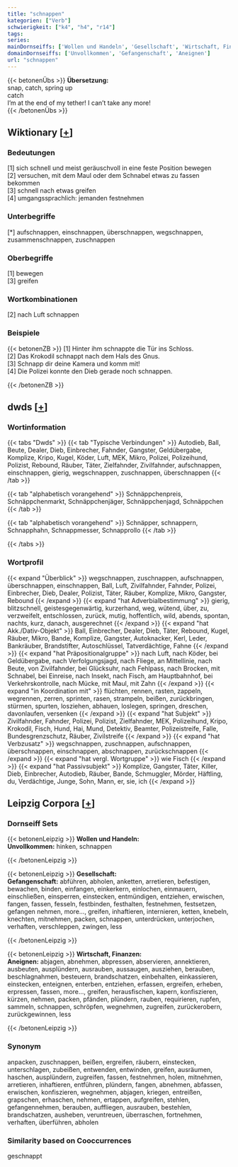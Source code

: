 ```yaml
---
title: "schnappen"
kategorien: ["Verb"]
schwierigkeit: ["k4", "h4", "r14"]
tags:
series:
mainDornseiffs: ['Wollen und Handeln', 'Gesellschaft', 'Wirtschaft, Finanzen']
domainDornseiffs: ['Unvollkommen', 'Gefangenschaft', 'Aneignen']
url: "schnappen"
---
```


{{< betonenÜbs >}}
**Übersetzung:**  
snap, catch, spring  up  
catch  
I’m at the end of my tether! I can’t take any more!  
{{< /betonenÜbs >}}

## Wiktionary [[+](https://de.wiktionary.org/wiki/schnappen)]

### Bedeutungen
[1] sich schnell und meist geräuschvoll in eine feste Position bewegen  
[2] versuchen, mit dem Maul oder dem Schnabel etwas zu fassen bekommen  
[3] schnell nach etwas greifen  
[4] umgangssprachlich: jemanden festnehmen  

### Unterbegriffe
[*] aufschnappen, einschnappen, überschnappen, wegschnappen, zusammenschnappen, zuschnappen  

### Oberbegriffe
[1] bewegen  
[3] greifen  

### Wortkombinationen
[2] nach Luft schnappen  

### Beispiele
{{< betonenZB >}}
[1] Hinter ihm schnappte die Tür ins Schloss.  
[2] Das Krokodil schnappt nach dem Hals des Gnus.  
[3] Schnapp dir deine Kamera und komm mit!  
[4] Die Polizei konnte den Dieb gerade noch schnappen.  

{{< /betonenZB >}}


## dwds [[+](https://www.dwds.de/wb/schnappen)]

### Wortinformation
{{< tabs "Dwds" >}}
{{< tab "Typische Verbindungen" >}}
Autodieb, Ball, Beute, Dealer, Dieb, Einbrecher, Fahnder, Gangster, Geldübergabe, Komplize, Kripo, Kugel, Köder, Luft, MEK, Mikro, Polizei, Polizeihund, Polizist, Rebound, Räuber, Täter, Zielfahnder, Zivilfahnder, aufschnappen, einschnappen, gierig, wegschnappen, zuschnappen, überschnappen
{{< /tab >}}

{{< tab "alphabetisch vorangehend" >}}
Schnäppchenpreis, Schnäppchenmarkt, Schnäppchenjäger, Schnäppchenjagd, Schnäppchen
{{< /tab >}}

{{< tab "alphabetisch vorangehend" >}}
Schnäpper, schnappern, Schnapphahn, Schnappmesser, Schnapprollo
{{< /tab >}}

{{< /tabs >}}

### Wortprofil
{{< expand "Überblick" >}} wegschnappen, zuschnappen, aufschnappen, überschnappen, einschnappen, Ball, Luft, Zivilfahnder, Fahnder, Polizei, Einbrecher, Dieb, Dealer, Polizist, Täter, Räuber, Komplize, Mikro, Gangster, Rebound {{< /expand >}}
{{< expand "hat Adverbialbestimmung" >}} gierig, blitzschnell, geistesgegenwärtig, kurzerhand, weg, wütend, über, zu, verzweifelt, entschlossen, zurück, mutig, hoffentlich, wild, abends, spontan, nachts, kurz, danach, ausgerechnet {{< /expand >}}
{{< expand "hat Akk./Dativ-Objekt" >}} Ball, Einbrecher, Dealer, Dieb, Täter, Rebound, Kugel, Räuber, Mikro, Bande, Komplize, Gangster, Autoknacker, Kerl, Leder, Bankräuber, Brandstifter, Autoschlüssel, Tatverdächtige, Fahne {{< /expand >}}
{{< expand "hat Präpositionalgruppe" >}} nach Luft, nach Köder, bei Geldübergabe, nach Verfolgungsjagd, nach Fliege, an Mittellinie, nach Beute, von Zivilfahnder, bei Glücksuhr, nach Fehlpass, nach Brocken, mit Schnabel, bei Einreise, nach Insekt, nach Fisch, am Hauptbahnhof, bei Verkehrskontrolle, nach Mücke, mit Maul, mit Zahn {{< /expand >}}
{{< expand "in Koordination mit" >}} flüchten, rennen, rasten, zappeln, wegrennen, zerren, sprinten, rasen, strampeln, beißen, zurückbringen, stürmen, spurten, losziehen, abhauen, loslegen, springen, dreschen, davonlaufen, versenken {{< /expand >}}
{{< expand "hat Subjekt" >}} Zivilfahnder, Fahnder, Polizei, Polizist, Zielfahnder, MEK, Polizeihund, Kripo, Krokodil, Fisch, Hund, Hai, Mund, Detektiv, Beamter, Polizeistreife, Falle, Bundesgrenzschutz, Räuber, Zivilstreife {{< /expand >}}
{{< expand "hat Verbzusatz" >}} wegschnappen, zuschnappen, aufschnappen, überschnappen, einschnappen, abschnappen, zurückschnappen {{< /expand >}}
{{< expand "hat vergl. Wortgruppe" >}} wie Fisch {{< /expand >}}
{{< expand "hat Passivsubjekt" >}} Komplize, Gangster, Täter, Killer, Dieb, Einbrecher, Autodieb, Räuber, Bande, Schmuggler, Mörder, Häftling, du, Verdächtige, Junge, Sohn, Mann, er, sie, ich {{< /expand >}}

## Leipzig Corpora [[+](https://corpora.uni-leipzig.de/en/res?word=schnappen&corpusId=deu_newscrawl-public_2018)]

### Dornseiff Sets
{{< betonenLeipzig >}}
**Wollen und Handeln:**  
**Unvollkommen:** hinken, schnappen  

{{< /betonenLeipzig >}}


{{< betonenLeipzig >}}
**Gesellschaft:**  
**Gefangenschaft:** abführen, abholen, anketten, arretieren, befestigen, bewachen, binden, einfangen, einkerkern, einlochen, einmauern, einschließen, einsperren, einstecken, entmündigen, entziehen, erwischen, fangen, fassen, fesseln, festbinden, festhalten, festnehmen, festsetzen, gefangen nehmen, more..., greifen, inhaftieren, internieren, ketten, knebeln, knechten, mitnehmen, packen, schnappen, unterdrücken, unterjochen, verhaften, verschleppen, zwingen, less  

{{< /betonenLeipzig >}}


{{< betonenLeipzig >}}
**Wirtschaft, Finanzen:**  
**Aneignen:** abjagen, abnehmen, abpressen, abservieren, annektieren, ausbeuten, ausplündern, ausrauben, aussaugen, ausziehen, berauben, beschlagnahmen, besteuern, brandschatzen, einbehalten, einkassieren, einstecken, enteignen, enterben, entziehen, erfassen, ergreifen, erheben, erpressen, fassen, more..., greifen, herausfischen, kapern, konfiszieren, kürzen, nehmen, packen, pfänden, plündern, rauben, requirieren, rupfen, sammeln, schnappen, schröpfen, wegnehmen, zugreifen, zurückerobern, zurückgewinnen, less  

{{< /betonenLeipzig >}}

### Synonym
anpacken, zuschnappen, beißen, ergreifen, räubern, einstecken, unterschlagen, zubeißen, entwenden, entwinden, greifen, ausräumen, haschen, ausplündern, zugreifen, fassen, festnehmen, holen, mitnehmen, arretieren, inhaftieren, entführen, plündern, fangen, abnehmen, abfassen, erwischen, konfiszieren, wegnehmen, abjagen, kriegen, entreißen, grapschen, erhaschen, nehmen, ertappen, aufgreifen, stehlen, gefangennehmen, berauben, auffliegen, ausrauben, bestehlen, brandschatzen, ausheben, veruntreuen, überraschen, fortnehmen, verhaften, überführen, abholen


### Similarity based on Cooccurrences
geschnappt

